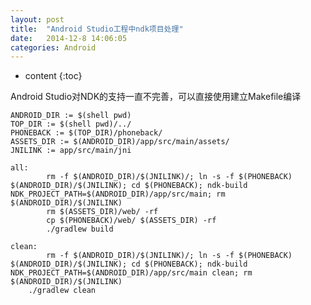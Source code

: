 ```yaml
---
layout: post
title:  "Android Studio工程中ndk项目处理"
date:   2014-12-8 14:06:05
categories: Android
---
```


* content
{:toc}

Android Studio对NDK的支持一直不完善，可以直接使用建立Makefile编译

    ANDROID_DIR := $(shell pwd)
    TOP_DIR := $(shell pwd)/../
    PHONEBACK := $(TOP_DIR)/phoneback/
    ASSETS_DIR := $(ANDROID_DIR)/app/src/main/assets/
    JNILINK := app/src/main/jni

    all:
        	rm -f $(ANDROID_DIR)/$(JNILINK)/; ln -s -f $(PHONEBACK) $(ANDROID_DIR)/$(JNILINK); cd $(PHONEBACK); ndk-build NDK_PROJECT_PATH=$(ANDROID_DIR)/app/src/main; rm $(ANDROID_DIR)/$(JNILINK)
        	rm $(ASSETS_DIR)/web/ -rf
        	cp $(PHONEBACK)/web/ $(ASSETS_DIR) -rf
        	./gradlew build

    clean:
        	rm -f $(ANDROID_DIR)/$(JNILINK)/; ln -s -f $(PHONEBACK) $(ANDROID_DIR)/$(JNILINK); cd $(PHONEBACK); ndk-build          NDK_PROJECT_PATH=$(ANDROID_DIR)/app/src/main clean; rm $(ANDROID_DIR)/$(JNILINK)
    	./gradlew clean
